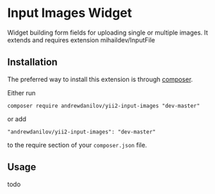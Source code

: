 Input Images Widget
===========
Widget building form fields for uploading single or multiple images. It extends and requires extension mihaildev/InputFile

Installation
------------

The preferred way to install this extension is through [composer](http://getcomposer.org/download/).

Either run

```
composer require andrewdanilov/yii2-input-images "dev-master"
```

or add

```
"andrewdanilov/yii2-input-images": "dev-master"
```

to the require section of your `composer.json` file.


Usage
-----

todo